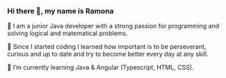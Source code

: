 ### Hi there 👋, my name is Ramona

<!--
**ramonavacarasu/ramonaVacarasu** is a ✨ _special_ ✨ repository because its `README.md` (this file) appears on your GitHub profile.

Here are some ideas to get you started:

- 🔭 I’m currently working on ...
- 🌱 I’m currently learning ...
- 👯 I’m looking to collaborate on ...
- 🤔 I’m looking for help with ...
- 💬 Ask me about ...
- 📫 How to reach me: ...
- 😄 Pronouns: ...
- ⚡ Fun fact: ...
-->


🔭 I am a junior Java developer with a strong passion for programming and solving logical and matematical problems. 

🌱 Since I started coding I learned how important is to be perseverant, curious and up to date and try to become better every day at any skill.

🌟 I’m currently learning Java & Angular (Typescript, HTML, CSS).


